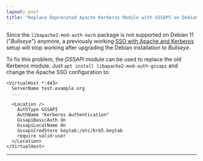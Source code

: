 ```yaml
---
layout: post
title: "Replace Deprecated Apache Kerberos Module with GSSAPI on Debian 11 (Bullseye)"
---
```


Since the `libapache2-mod-auth-kerb` package is not supported on Debian 11 ("*Bullseye*") anymore, a previously working [SSO with Apache and Kerberos](/sso-apache-kerberos-debian/) setup will stop working after upgrading the Debian installation to *Bullseye*.

To fix this problem, the *GSSAPI* module can be used to replace the old Kerberos module. Just `apt install libapache2-mod-auth-gssapi` and change the Apache SSO configuration to:

```
<VirtualHost *:443>
  ServerName test.example.org
  ...

  <Location />
    AuthType GSSAPI 
    AuthName "Kerberos Authentication"
    GssapiBasicAuth On 
    GssapiLocalName On 
    GssapiCredStore keytab:/etc/krb5.keytab
    require valid-user
  </Location>
</VirtualHost>
```

---
